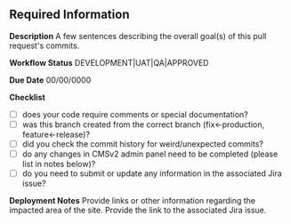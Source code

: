 ## Required Information ##
**Description**
A few sentences describing the overall goal(s) of this pull request's commits.

**Workflow Status**
DEVELOPMENT|UAT|QA|APPROVED

**Due Date**
00/00/0000

**Checklist**
- [ ] does your code require comments or special documentation?
- [ ] was this branch created from the correct branch (fix<-production, feature<-release)?
- [ ] did you check the commit history for weird/unexpected commits?
- [ ] do any changes in CMSv2 admin panel need to be completed (please list in notes below)?
- [ ] do you need to submit or update any information in the associated Jira issue?

**Deployment Notes**
Provide links or other information regarding the impacted area of the site. Provide the
link to the associated Jira issue.
